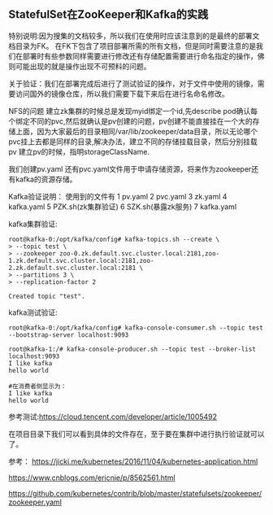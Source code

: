 ## StatefulSet在ZooKeeper和Kafka的实践


特别说明:因为搜集的文档较多，所以我们在使用时应该注意到的是最终的部署文档目录为FK。
在FK下包含了项目部署所需的所有文档，但是同时需要注意的是我们在部署时有些参数同样需要进行修改还有存储配置需要进行命名指定的操作，佛则可能出现的就是操作出现不可预料的问题。


关于验证：我们在部署完成后进行了测试验证的操作，对于文件中使用的镜像，需要访问国外的镜像仓库，所以我们需要下载下来后在进行名命名修改。

NFS的问题
建立zk集群的时候总是发现myid绑定一个id,先describe pod确认每个绑定不同的pvc,然后就确认是pv创建的问题，pv创建不能直接挂在一个大的存储上面，因为大家最后的目录相同/var/lib/zookeeper/data目录，所以无论哪个pvc挂上去都是同样的目录,解决办法，建立不同的存储挂载目录，然后分别挂载pv
建立pv的时候，指明storageClassName.

我们创建pv.yaml
还有pvc.yaml文件用于申请存储资源，将来作为zookeeper还有kafka的资源存储。

Kafka验证说明：
使用到的文件有
1  pv.yaml
2  pvc.yaml
3  zk.yaml
4  kafka.yaml
5  PZK.sh(zk集群验证)
6  SZK.sh(暴露zk服务)
7  kafka.yaml



kafka集群验证:

    root@kafka-0:/opt/kafka/config# kafka-topics.sh --create \
    > --topic test \
    > --zookeeper zoo-0.zk.default.svc.cluster.local:2181,zoo-1.zk.default.svc.cluster.local:2181,zoo-2.zk.default.svc.cluster.local:2181 \
    > --partitions 3 \
    > --replication-factor 2
    
    Created topic "test".


kafka测试验证:

    root@kafka-0:/opt/kafka/config# kafka-console-consumer.sh --topic test --bootstrap-server localhost:9093
    
    root@kafka-1:/# kafka-console-producer.sh --topic test --broker-list localhost:9093 
    I like kafka
    hello world

    #在消费者侧显示为：
    I like kafka
    hello world


参考测试:https://cloud.tencent.com/developer/article/1005492




在项目目录下我们可以看到具体的文件存在，至于要在集群中进行执行验证就可以了。



参考：
https://jicki.me/kubernetes/2016/11/04/kubernetes-application.html

https://www.cnblogs.com/ericnie/p/8562561.html



https://github.com/kubernetes/contrib/blob/master/statefulsets/zookeeper/zookeeper.yaml